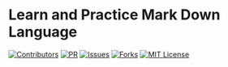 # Learn and Practice Mark Down Language

[![Contributors][contributors-shield]][contributors-url]
[![PR][pr-shield]][pr-url]
[![Issues][issues-shield]][issues-url]
[![Forks][forks-shield]][forks-url]
[![MIT License][license-shield]][license-url]

[contributors-shield]: https://img.shields.io/badge/0-Contributors%20-darkgreen
[contributors-url]: https://github.com/userName/RepoName/graphs/contributors
[forks-shield]: https://img.shields.io/badge/0-Forks-darkblue
[forks-url]: https://github.com/userName/repoName/network/members
[issues-shield]: https://img.shields.io/badge/-ISSUES-red
[issues-url]: https://github.com/userName/repoName/issues
[pr-shield]: https://img.shields.io/badge/-Pull%20Requests%20-pink
[pr-url]: https://github.com/userName/repoName/pulls
[license-shield]: https://img.shields.io/badge/-LICENSE-yellow
[license-url]: https://github.com/userName/repoName/blob/master/LICENSE

